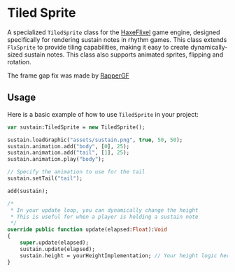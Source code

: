 # Tiled Sprite
A specialized `TiledSprite` class for the [HaxeFlixel](https://haxeflixel.com/) game engine, designed specifically for rendering sustain notes in rhythm games. This class extends `FlxSprite` to provide tiling capabilities, making it easy to create dynamically-sized sustain notes. This class also supports animated sprites, flipping and rotation.

The frame gap fix was made by [RapperGF](https://github.com/rappergf)

## Usage

Here is a basic example of how to use `TiledSprite` in your project:

```haxe
var sustain:TiledSprite = new TiledSprite();

sustain.loadGraphic("assets/sustain.png", true, 50, 50);
sustain.animation.add("body", [0], 25);
sustain.animation.add("tail", [1], 25);
sustain.animation.play("body");

// Specify the animation to use for the tail
sustain.setTail("tail");

add(sustain);

/* 
 * In your update loop, you can dynamically change the height
 * This is useful for when a player is holding a sustain note
 */
override public function update(elapsed:Float):Void
{
    super.update(elapsed);
    sustain.update(elapsed);
    sustain.height = yourHeightImplementation; // Your height logic here
}
```
